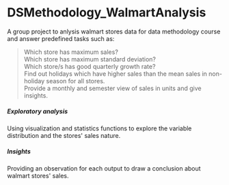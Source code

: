 # DSMethodology_WalmartAnalysis
A group project to anlysis walmart stores data for data methodology course and answer predefined tasks such as:
> Which store has maximum sales? <br>
> Which store has maximum standard deviation?<br>
> Which store/s has good quarterly growth rate?<br>
> Find out holidays which have higher sales than the mean sales in non-holiday season for all stores.<br>
> Provide a monthly and semester view of sales in units and give insights.

##### Exploratory analysis
Using visualization and statistics functions to explore the variable distribution and the stores' sales nature.
##### Insights 
Providing an observation for each output to draw a conclusion about walmart stores' sales.

